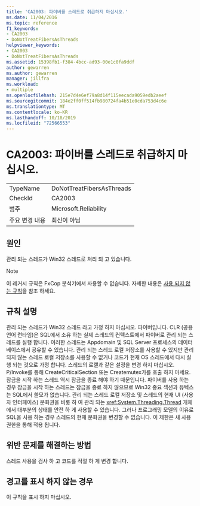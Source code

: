 ```yaml
---
title: 'CA2003: 파이버를 스레드로 취급하지 마십시오.'
ms.date: 11/04/2016
ms.topic: reference
f1_keywords:
- CA2003
- DoNotTreatFibersAsThreads
helpviewer_keywords:
- CA2003
- DoNotTreatFibersAsThreads
ms.assetid: 15398fb1-f384-4bcc-ad93-00e1c0fa9ddf
author: gewarren
ms.author: gewarren
manager: jillfra
ms.workload:
- multiple
ms.openlocfilehash: 215e7d4e6ef79a8d14f115eecada9059edb2aeef
ms.sourcegitcommit: 184e2ff0ff514fb980724fa4b51e0cda753d4c6e
ms.translationtype: MT
ms.contentlocale: ko-KR
ms.lasthandoff: 10/18/2019
ms.locfileid: "72566553"
---
```

# <a name="ca2003-do-not-treat-fibers-as-threads"></a>CA2003: 파이버를 스레드로 취급하지 마십시오.

|||
|-|-|
|TypeName|DoNotTreatFibersAsThreads|
|CheckId|CA2003|
|범주|Microsoft.Reliability|
|주요 변경 내용|최신이 아님|

## <a name="cause"></a>원인
관리 되는 스레드가 Win32 스레드로 처리 되 고 있습니다.

> [!NOTE]
> 이 레거시 규칙은 FxCop 분석기에서 사용할 수 없습니다. 자세한 내용은 [사용 되지 않는 규칙](fxcop-rule-port-status.md#deprecated-rules)을 참조 하세요.

## <a name="rule-description"></a>규칙 설명

관리 되는 스레드가 Win32 스레드 라고 가정 하지 마십시오. 파이버입니다. CLR (공용 언어 런타임)은 SQL에서 소유 하는 실제 스레드의 컨텍스트에서 파이버로 관리 되는 스레드를 실행 합니다. 이러한 스레드는 Appdomain 및 SQL Server 프로세스의 데이터베이스에서 공유할 수 있습니다. 관리 되는 스레드 로컬 저장소를 사용할 수 있지만 관리 되지 않는 스레드 로컬 저장소를 사용할 수 없거나 코드가 현재 OS 스레드에서 다시 실행 되는 것으로 가정 합니다. 스레드의 로캘과 같은 설정을 변경 하지 마십시오. P/Invoke를 통해 CreateCriticalSection 또는 Createmutex가를 호출 하지 마세요. 잠금을 시작 하는 스레드 역시 잠금을 종료 해야 하기 때문입니다. 파이버를 사용 하는 경우 잠금을 시작 하는 스레드는 잠금을 종료 하지 않으므로 Win32 중요 섹션과 뮤텍스는 SQL에서 쓸모가 없습니다. 관리 되는 스레드 로컬 저장소 및 스레드의 현재 UI (사용자 인터페이스) 문화권을 비롯 하 여 관리 되는 <xref:System.Threading.Thread> 개체에서 대부분의 상태를 안전 하 게 사용할 수 있습니다. 그러나 프로그래밍 모델의 이유로 SQL을 사용 하는 경우 스레드의 현재 문화권을 변경할 수 없습니다. 이 제한은 새 사용 권한을 통해 적용 됩니다.

## <a name="how-to-fix-violations"></a>위반 문제를 해결하는 방법

스레드 사용을 검사 하 고 코드를 적절 하 게 변경 합니다.

## <a name="when-to-suppress-warnings"></a>경고를 표시 하지 않는 경우

이 규칙을 표시 하지 마십시오.
